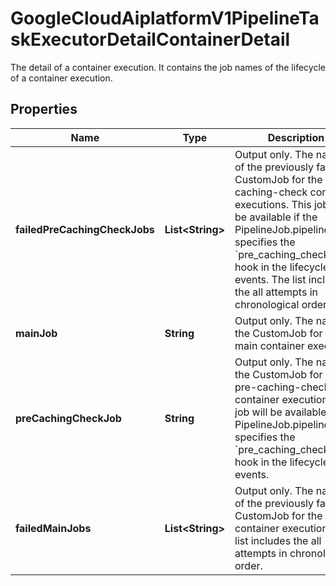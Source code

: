 

# GoogleCloudAiplatformV1PipelineTaskExecutorDetailContainerDetail

The detail of a container execution. It contains the job names of the lifecycle of a container execution.

## Properties

| Name | Type | Description | Notes |
|------------ | ------------- | ------------- | -------------|
|**failedPreCachingCheckJobs** | **List&lt;String&gt;** | Output only. The names of the previously failed CustomJob for the pre-caching-check container executions. This job will be available if the PipelineJob.pipeline_spec specifies the &#x60;pre_caching_check&#x60; hook in the lifecycle events. The list includes the all attempts in chronological order. |  [optional] |
|**mainJob** | **String** | Output only. The name of the CustomJob for the main container execution. |  [optional] [readonly] |
|**preCachingCheckJob** | **String** | Output only. The name of the CustomJob for the pre-caching-check container execution. This job will be available if the PipelineJob.pipeline_spec specifies the &#x60;pre_caching_check&#x60; hook in the lifecycle events. |  [optional] [readonly] |
|**failedMainJobs** | **List&lt;String&gt;** | Output only. The names of the previously failed CustomJob for the main container executions. The list includes the all attempts in chronological order. |  [optional] |



